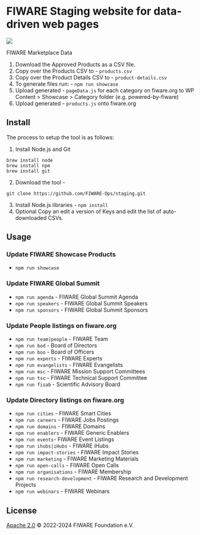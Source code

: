 # FIWARE Staging website for data-driven web pages 

<img src="https://www.fiware.org/style/imgs/Marketplace/FIWAREMarketplace_Visual.svg" align="center" />

FIWARE Marketplace Data

1. Download the Approved Products as a CSV file.
2. Copy over the Products CSV to - `products.csv`
3. Copy over the Product Details CSV to - `product-details.csv`
4. To generate files run: - `npm run showcase`
5. Upload generated - `pageData.js` for each category on fiware.org to WP Content > Showcase > Category folder (e.g. powered-by-fiware)
6. Upload generated - `products.js` onto fiware.org

   
## Install

The process to setup the tool is as follows:

1. Install Node.js and Git 

```console
brew install node
brew install npm
brew install git
```

2. Download the tool - 

```console
git clone https://github.com/FIWARE-Ops/staging.git
```

3. Install Node.js libraries - `npm install`
4. Optional Copy an edit a version of Keys and edit the list of auto-downloaded CSVs.

## Usage

### Update FIWARE Showcase Products

- `npm run showcase`

### Update FIWARE Global Summit

- `npm run agenda` - FIWARE Global Summit Agenda 
- `npm run speakers` - FIWARE Global Summit Speakers 
- `npm run sponsors` - FIWARE Global Summit Sponsors

### Update People listings on fiware.org

- `npm run team|people` - FIWARE Team 
- `npm run bod` - Board of Directors 
- `npm run boo` - Board of Officers 
- `npm run experts` - FIWARE Experts 
- `npm run evangelists` - FIWARE Evangelists 
- `npm run msc` - FIWARE Mission Support Committees 
- `npm run tsc` - FIWARE Technical Support Committee 
- `npm run fisab` - Scientific Advisory Board 

### Update Directory listings on fiware.org

- `npm run cities` - FIWARE Smart Cities 
- `npm run careers` - FIWARE Jobs Postings 
- `npm run domains` - FIWARE Domains 
- `npm run enablers` - FIWARE Generic Enablers 
- `npm run events`- FIWARE Event Listings 
- `npm run ihubs|iHubs` - FIWARE iHubs 
- `npm run impact-stories` - FIWARE Impact Stories
- `npm run marketing` - FIWARE Marketing Materials 
- `npm run open-calls` - FIWARE Open Calls 
- `npm run organisations` - FIWARE Membership 
- `npm run research-development` - FIWARE Research and Development Projects 
- `npm run webinars` - FIWARE Webinars 

## License

[Apache 2.0](LICENSE) © 2022-2024 FIWARE Foundation e.V.
